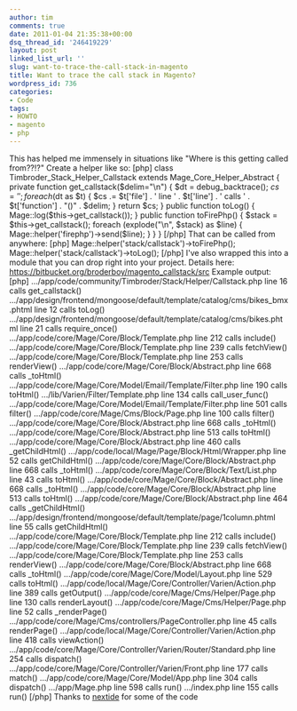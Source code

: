 ```yaml
---
author: tim
comments: true
date: 2011-01-04 21:35:38+00:00
dsq_thread_id: '246419229'
layout: post
linked_list_url: ''
slug: want-to-trace-the-call-stack-in-magento
title: Want to trace the call stack in Magento?
wordpress_id: 736
categories:
- Code
tags:
- HOWTO
- magento
- php
---
```


This has helped me immensely in situations like "Where is this getting called
from??!?" Create a helper like so: [php] class
Timbroder_Stack_Helper_Callstack extends Mage_Core_Helper_Abstract { private
function get_callstack($delim="\n") { $dt = debug_backtrace(); $cs = '';
foreach ($dt as $t) { $cs .= $t['file'] . ' line ' . $t['line'] . ' calls ' .
$t['function'] . "()" . $delim; } return $cs; } public function toLog() {
Mage::log($this-&gt;get_callstack()); } public function toFirePhp() { $stack =
$this-&gt;get_callstack(); foreach (explode("\n", $stack) as $line) {
Mage::helper('firephp')-&gt;send($line); } } } [/php] That can be called from
anywhere: [php] Mage::helper('stack/callstack')-&gt;toFirePhp();
Mage::helper('stack/callstack')-&gt;toLog(); [/php] I've also wrapped this
into a module that you can drop right into your project. Details here:
<https://bitbucket.org/broderboy/magento_callstack/src> Example output: [php]
.../app/code/community/Timbroder/Stack/Helper/Callstack.php line 16 calls
get_callstack()
.../app/design/frontend/mongoose/default/template/catalog/cms/bikes_bmx.phtml
line 12 calls toLog()
.../app/design/frontend/mongoose/default/template/catalog/cms/bikes.phtml line
21 calls require_once() .../app/code/core/Mage/Core/Block/Template.php line
212 calls include() .../app/code/core/Mage/Core/Block/Template.php line 239
calls fetchView() .../app/code/core/Mage/Core/Block/Template.php line 253
calls renderView() .../app/code/core/Mage/Core/Block/Abstract.php line 668
calls _toHtml() .../app/code/core/Mage/Core/Model/Email/Template/Filter.php
line 190 calls toHtml() .../lib/Varien/Filter/Template.php line 134 calls
call_user_func() .../app/code/core/Mage/Core/Model/Email/Template/Filter.php
line 501 calls filter() .../app/code/core/Mage/Cms/Block/Page.php line 100
calls filter() .../app/code/core/Mage/Core/Block/Abstract.php line 668 calls
_toHtml() .../app/code/core/Mage/Core/Block/Abstract.php line 513 calls
toHtml() .../app/code/core/Mage/Core/Block/Abstract.php line 460 calls
_getChildHtml() .../app/code/local/Mage/Page/Block/Html/Wrapper.php line 52
calls getChildHtml() .../app/code/core/Mage/Core/Block/Abstract.php line 668
calls _toHtml() .../app/code/core/Mage/Core/Block/Text/List.php line 43 calls
toHtml() .../app/code/core/Mage/Core/Block/Abstract.php line 668 calls
_toHtml() .../app/code/core/Mage/Core/Block/Abstract.php line 513 calls
toHtml() .../app/code/core/Mage/Core/Block/Abstract.php line 464 calls
_getChildHtml()
.../app/design/frontend/mongoose/default/template/page/1column.phtml line 55
calls getChildHtml() .../app/code/core/Mage/Core/Block/Template.php line 212
calls include() .../app/code/core/Mage/Core/Block/Template.php line 239 calls
fetchView() .../app/code/core/Mage/Core/Block/Template.php line 253 calls
renderView() .../app/code/core/Mage/Core/Block/Abstract.php line 668 calls
_toHtml() .../app/code/core/Mage/Core/Model/Layout.php line 529 calls toHtml()
.../app/code/local/Mage/Core/Controller/Varien/Action.php line 389 calls
getOutput() .../app/code/core/Mage/Cms/Helper/Page.php line 130 calls
renderLayout() .../app/code/core/Mage/Cms/Helper/Page.php line 52 calls
_renderPage() .../app/code/core/Mage/Cms/controllers/PageController.php line
45 calls renderPage()
.../app/code/local/Mage/Core/Controller/Varien/Action.php line 418 calls
viewAction() .../app/code/core/Mage/Core/Controller/Varien/Router/Standard.php
line 254 calls dispatch()
.../app/code/core/Mage/Core/Controller/Varien/Front.php line 177 calls match()
.../app/code/core/Mage/Core/Model/App.php line 304 calls dispatch()
.../app/Mage.php line 598 calls run() .../index.php line 155 calls run()
[/php] Thanks to [nextide](http://www.nextide.ca/node/518) for some of the
code

